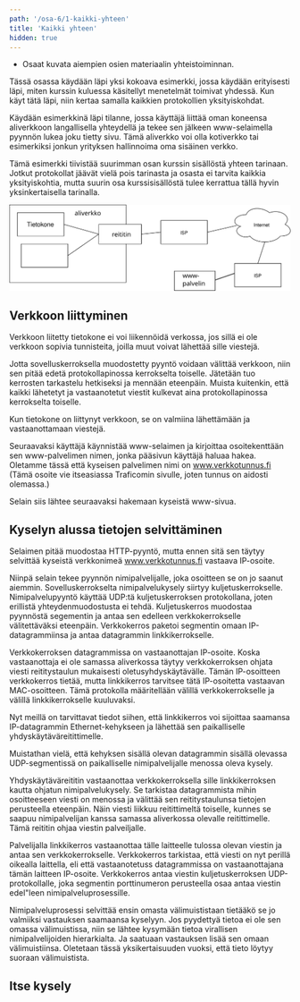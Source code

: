 ```yaml
---
path: '/osa-6/1-kaikki-yhteen'
title: 'Kaikki yhteen'
hidden: true
---
```


<text-box variant='learningObjectives' name='Oppimistavoitteet'>

- Osaat kuvata aiempien osien materiaalin yhteistoiminnan.

</text-box>

Tässä osassa käydään läpi yksi kokoava esimerkki, jossa käydään erityisesti läpi, miten kurssin kuluessa käsitellyt menetelmät toimivat yhdessä. Kun käyt tätä läpi, niin kertaa samalla kaikkien protokollien yksityiskohdat.


Käydään esimerkkinä läpi tilanne, jossa käyttäjä liittää oman koneensa aliverkkoon langallisella yhteydellä ja tekee sen jälkeen www-selaimella pyynnön lukea joku tietty sivu.  Tämä aliverkko voi olla kotiverkko tai esimerkiksi jonkun yrityksen hallinnoima oma sisäinen verkko.

Tämä esimerkki tiivistää suurimman osan kurssin sisällöstä yhteen tarinaan. Jotkut protokollat jäävät vielä pois tarinasta ja osasta ei tarvita kaikkia yksityiskohtia, mutta suurin osa kurssisisällöstä tulee kerrattua tällä hyvin yksinkertaisella tarinalla.

<img src="../img/kaikki-yhteen-verkko.svg"> </img>

## Verkkoon liittyminen

Verkkoon liitetty tietokone ei voi liikennöidä verkossa, jos sillä ei ole verkkoon sopivia tunnisteita, joilla muut voivat lähettää sille viestejä.

<quiz id="a69e0cef-84ae-4ad8-8c28-dc408c892e72"> </quiz>

Jotta sovelluskerroksella muodostetty pyyntö voidaan välittää verkkoon, niin sen pitää edetä protokollapinossa kerrokselta toiselle. Jätetään tuo kerrosten tarkastelu hetkiseksi ja mennään eteenpäin. Muista kuitenkin, että kaikki lähetetyt ja vastaanotetut viestit kulkevat aina protokollapinossa kerrokselta toiselle.

Kun tietokone on liittynyt verkkoon, se on valmiina lähettämään ja vastaanottamaan viestejä.

Seuraavaksi käyttäjä käynnistää www-selaimen ja kirjoittaa osoitekenttään sen www-palvelimen nimen, jonka pääsivun käyttäjä haluaa hakea. Oletamme tässä että kyseisen palvelimen nimi on www.verkkotunnus.fi   (Tämä osoite vie itseasiassa Traficomin sivulle, joten tunnus on aidosti olemassa.)

Selain siis lähtee seuraavaksi hakemaan kyseistä www-sivua.

## Kyselyn alussa tietojen selvittäminen

Selaimen pitää muodostaa HTTP-pyyntö, mutta ennen sitä sen täytyy selvittää kyseistä verkkonimeä www.verkkotunnus.fi vastaava IP-osoite.

Niinpä selain tekee pyynnön nimipalvelijalle, joka osoitteen se on jo saanut aiemmin. Sovelluskerrokselta nimipalvelukysely siirtyy kuljetuskerrokselle. Nimipalvelupyyntö käyttää UDP:tä kuljetuskerroksen protokollana, joten erillistä yhteydenmuodostusta ei tehdä.  Kuljetuskerros muodostaa pyynnöstä segementin ja antaa sen edelleen verkkokerrokselle välitettäväksi eteenpäin.
Verkkokerros paketoi segmentin omaan IP-datagrammiinsa ja antaa datagrammin linkkikerrokselle.

Verkkokerroksen datagrammissa on vastaanottajan IP-osoite. Koska vastaanottaja ei ole samassa aliverkossa täytyy verkkokerroksen ohjata viesti reititystaulun mukaisesti oletusyhdyskäytävälle. Tämän IP-osoitteen verkkokerros tietää, mutta linkkikerros tarvitsee tätä IP-osoitetta vastaavan MAC-osoitteen. Tämä protokolla määritellään välillä verkkokerrokselle ja välillä linkkikerrokselle kuuluvaksi.

<quiz id="a50903df-836c-422d-95ae-da29218e3448">  </quiz>

Nyt meillä on tarvittavat tiedot siihen, että linkkikerros voi sijoittaa saamansa IP-datagrammin Ethernet-kehykseen ja lähettää sen paikalliselle yhdyskäytäväreitittimelle.

Muistathan vielä, että kehyksen sisällä olevan datagrammin sisällä olevassa UDP-segmentissä on paikalliselle nimipalvelijalle menossa oleva kysely.

Yhdyskäytäväreititin vastaanottaa verkkokerroksella sille linkkikerroksen kautta ohjatun nimipalvelukysely. Se tarkistaa datagrammista mihin osoitteeseen viesti on menossa ja välittää sen reititystaulunsa tietojen perusteella eteenpäin. Näin viesti liikkuu reitittimeltä toiselle, kunnes se saapuu nimipalvelijan kanssa samassa aliverkossa olevalle reitittimelle. Tämä reititin ohjaa viestin palveiljalle.

Palvelijalla linkkikerros vastaanottaa tälle laitteelle tulossa olevan viestin ja antaa sen verkkokerrokselle. Verkkokerros tarkistaa, että viesti on nyt perillä oikealla laittella, eli että vastaanotetuss datagrammissa on vastaanottajana tämän laitteen IP-osoite. Verkkokerros antaa viestin kuljetuskerroksen UDP-protokollalle, joka segmentin porttinumeron perusteella osaa antaa viestin edel"leen nimipalveluprosessille.

<quiz id="abb2ab02-88ba-465d-9d3b-e2f7d709d64b"> </quiz>

Nimipalveluprosessi selvittää ensin omasta välimuististaan tietääkö se jo valmiiksi vastauksen saamaansa kyselyyn.  Jos pyydettyä tietoa ei ole sen omassa välimuistissa, niin se lähtee kysymään tietoa virallisen nimipalvelijoiden hierarkialta. Ja saatuaan vastauksen lisää sen omaan välimuistiinsa. Oletetaan tässä yksikertaisuuden vuoksi, että tieto löytyy suoraan välimuistista.

## Itse kysely

